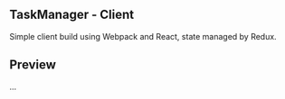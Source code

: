 ## TaskManager - Client

Simple client build using Webpack and React, state managed by Redux.

## Preview

...

